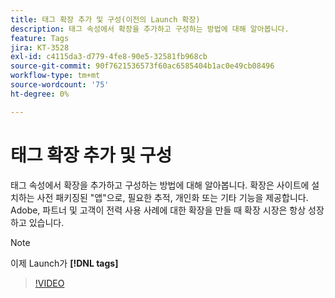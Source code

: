```yaml
---
title: 태그 확장 추가 및 구성(이전의 Launch 확장)
description: 태그 속성에서 확장을 추가하고 구성하는 방법에 대해 알아봅니다.
feature: Tags
jira: KT-3528
exl-id: c4115da3-d779-4fe8-90e5-32581fb968cb
source-git-commit: 90f7621536573f60ac6585404b1ac0e49cb08496
workflow-type: tm+mt
source-wordcount: '75'
ht-degree: 0%

---
```


# 태그 확장 추가 및 구성

태그 속성에서 확장을 추가하고 구성하는 방법에 대해 알아봅니다. 확장은 사이트에 설치하는 사전 패키징된 &quot;앱&quot;으로, 필요한 추적, 개인화 또는 기타 기능을 제공합니다. Adobe, 파트너 및 고객이 전력 사용 사례에 대한 확장을 만들 때 확장 시장은 항상 성장하고 있습니다.

>[!NOTE]
>
> 이제 Launch가 **[!DNL tags]**

>[!VIDEO](https://video.tv.adobe.com/v/28732/?quality=12&learn=on)
